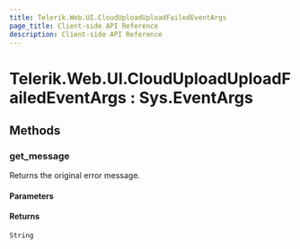 ```yaml
---
title: Telerik.Web.UI.CloudUploadUploadFailedEventArgs
page_title: Client-side API Reference
description: Client-side API Reference
---
```


# Telerik.Web.UI.CloudUploadUploadFailedEventArgs : Sys.EventArgs

## Methods

### get_message

Returns the original error message.

#### Parameters

#### Returns

`String` 